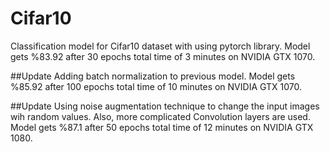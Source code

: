 # Cifar10
Classification model for Cifar10 dataset with using pytorch library. Model gets %83.92 after 30 epochs total time of 3 minutes on NVIDIA GTX 1070.

##Update
Adding batch normalization to previous model.  Model gets %85.92 after 100 epochs total time of 10 minutes on NVIDIA GTX 1070.

##Update
Using noise augmentation technique to change the input images wih random values. Also, more complicated Convolution layers are used. Model gets %87.1 after 50 epochs total time of 12 minutes on NVIDIA GTX 1080.
